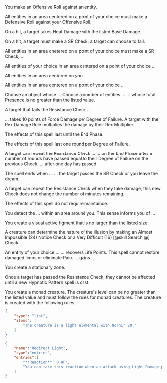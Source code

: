 You make an Offensive Roll against an entity.

All entities in an area centered on a point of your choice must make a Defensive Roll against your Offensive Roll.

On a hit, a target takes Heat Damage with the listed Base Damage.

On a hit, a target must make a SR Check; a target can choose to fail.

All entities in an area cnetered on a point of your choice must make a SR Check; ...

All entities of your choice in an area centered on a point of your choice ...

All entities in an area centered on you ...

All entities in an area centered on a point of your choice ...

Choose an object whose ...
Choose a number of entities ...
... whose total Presence is no greater than the listed value. 

A target that fails the Resistance Check ...

... takes 10 points of Force Damage per Degree of Failure. A target with the Rex Damage Role multiplies the damage by their Rex Multiplier.

The effects of this spell last until the End Phase.

The effects of this spell last one round per Degree of Failure.

A target can repeat the Resistance Check ...
... on the End Phase after a number of rounds have passed equal to their Degree of Failure on the previous Check.
... after one day has passed.

The spell ends when ...
... the target passes the SR Check or you leave the dream.

A target can repeat the Resistance Check when they take damage, this new Check does not change the number of minutes remaining. 

The effects of this spell do not require maintaince.

You detect the ... within an area around you.
This sense informs you of ...

You create a visual active figment that is no larger than the listed size.

A creature can determine the nature of the illusion by making an Almost Impossible (24) Notice Check or a Very Difficult (16) [@skill Search @] Check.

An entity of your choice ...
... recovers Life Points. This spell cannot restore damaged limbs or eliminate Pain.
... gains 

You create a stationary zone. 

Once a target has passed the Resistance Check, they cannot be affected until a new Hypnotic Pattern spell is cast.

You create a monad creature. The creature's level can be no greater than the listed value and must follow the rules for monad creatures. The creature is created with the following rules:

```json
{
    "type": "list",
    "items": [
        "The creature is a light elemental with Nornir 20."
    ]
}
```

```json
{
    "name":"Redirect Light",
    "type":"entries",
    "entries":[
        "**Reaction**: 0 AP",
        "You can take this reaction when an attack using Light Damage passes through the area suffers `D2` on the Offensive Roll."
    ]
}
```